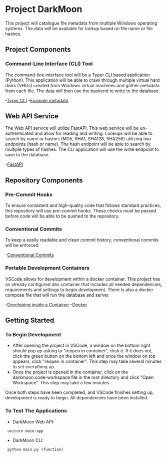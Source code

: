 # Project DarkMoon

This project will catalogue file metadata from multiple Windows operating systems. The data will be available for lookup based on file name or file hashes.

## Project Components

### Command-Line Interface (CLI) Tool

The command-line interface tool will be a Typer CLI based application (Python). This application will be able to crawl through multiple virtual hard disks (VHDs) created from Windows virtual machines and gather metadata from each file. The data will then use the backend to write to the database.

-[Typer CLI](https://typer.tiangolo.com) -[Example metadata](https://www.virustotal.com/gui/file/79bd6ba26c844639a596241f6a92fb453409738998ca60b79718534f3b0f9e65/details)

## Web API Service

The Web API service will utilize FastAPI. This web service will be un-authenticated and allow for reading and writing. Lookups will be able to search by name or hashes (MD5, SHA1, SHA128, SHA256) utilizing two endpoints (hash or name). The hash endpoint will be able to search by multiple types of hashes. The CLI application will use the write endpoint to save to the database.

-[FastAPI](https://fastapi.tiangolo.com)

## Repository Components

### Pre-Commit Hooks

To ensure consistent and high-quality code that follows standard practices, this repository will use pre-commit hooks. These checks must be passed before code will be able to be pushed to the repository.

### Conventional Commits

To keep a easily readable and clean commit history, conventional commits will be enforced.

-[Conventional Commits](https://www.conventionalcommits.org/en/v1.0.0/)

### Portable Development Containers

VSCode allows for development within a docker container. This project has an already configured dev container that includes all needed dependencies, requirements and settings to begin development. There is also a docker compose file that will run the database and server.

-[Developing inside a Container](https://code.visualstudio.com/docs/remote/containers) -[Docker](https://www.docker.com/)

## Getting Started

### To Begin Development

- After opening the project in VSCode, a window on the bottom right should pop up asking to "reopen in container", click it. If it does not, click the green button on the bottom left and once the window on top appears, click "reopen in container". This step may take several minutes to set everything up.
- Once the project is opened in the container, click on the darkmoon.code-workspace file in the root directory and click "Open Workspace". This step may take a few minutes.

Once both steps have been completed, and VSCode finishes setting up, development is ready to begin. All dependencies have been installed.

### To Test The Applications

- DarkMoon Web API:

```text
 uvicorn main:app
```

- DarkMoon CLI:

```text
 python main.py (function)
```
